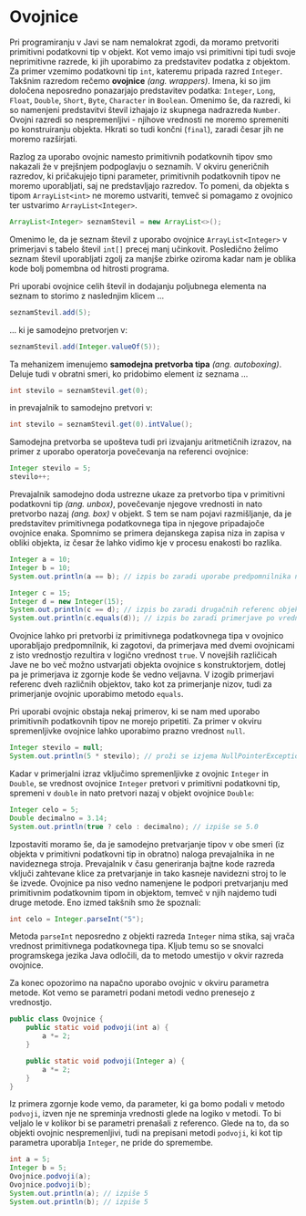 # Ovojnice

Pri programiranju v Javi se nam nemalokrat zgodi, da moramo pretvoriti primitivni podatkovni tip v objekt. Kot vemo imajo vsi primitivni tipi tudi svoje neprimitivne razrede, ki jih uporabimo za predstavitev podatka z objektom. Za primer vzemimo podatkovni tip `int`, kateremu pripada razred `Integer`. Takšnim razredom rečemo **ovojnice** _(ang. wrappers)_. Imena, ki so jim določena neposredno ponazarjajo predstavitev podatka: `Integer`, `Long`, `Float`, `Double`, `Short`, `Byte`, `Character` in `Boolean`. Omenimo še, da razredi, ki so namenjeni predstavitvi števil izhajajo iz skupnega nadrazreda `Number`. Ovojni razredi so nespremenljivi - njihove vrednosti ne moremo spremeniti po konstruiranju objekta. Hkrati so tudi končni (`final`), zaradi česar jih ne moremo razširjati.

Razlog za uporabo ovojnic namesto primitivnih podatkovnih tipov smo nakazali že v prejšnjem podpoglavju o seznamih. V okviru generičnih razredov, ki pričakujejo tipni parameter, primitivnih podatkovnih tipov ne moremo uporabljati, saj ne predstavljajo razredov. To pomeni, da objekta s tipom `ArrayList<int>` ne moremo ustvariti, temveč si pomagamo z ovojnico ter ustvarimo `ArrayList<Integer>`.

```java
ArrayList<Integer> seznamStevil = new ArrayList<>();
```

Omenimo le, da je seznam števil z uporabo ovojnice `ArrayList<Integer>` v primerjavi s tabelo števil `int[]` precej manj učinkovit. Posledično želimo seznam števil uporabljati zgolj za manjše zbirke oziroma kadar nam je oblika kode bolj pomembna od hitrosti programa.

Pri uporabi ovojnice celih števil in dodajanju poljubnega elementa na seznam to storimo z naslednjim klicem ...

```java
seznamStevil.add(5);
```

... ki je samodejno pretvorjen v:

```java
seznamStevil.add(Integer.valueOf(5));
```

Ta mehanizem imenujemo **samodejna pretvorba tipa** _(ang. autoboxing)_. Deluje tudi v obratni smeri, ko pridobimo element iz seznama ...

```java
int stevilo = seznamStevil.get(0);
```

in prevajalnik to samodejno pretvori v:

```java
int stevilo = seznamStevil.get(0).intValue();
```

Samodejna pretvorba se upošteva tudi pri izvajanju aritmetičnih izrazov, na primer z uporabo operatorja povečevanja na referenci ovojnice:

```java
Integer stevilo = 5;
stevilo++;
```

Prevajalnik samodejno doda ustrezne ukaze za pretvorbo tipa v primitivni podatkovni tip _(ang. unbox)_, povečevanje njegove vrednosti in nato pretvorbo nazaj _(ang. box)_ v objekt. S tem se nam pojavi razmišljanje, da je predstavitev primitivnega podatkovnega tipa in njegove pripadajoče ovojnice enaka. Spomnimo se primera dejanskega zapisa niza in zapisa v obliki objekta, iz česar že lahko vidimo kje v procesu enakosti bo razlika.

```java
Integer a = 10;
Integer b = 10;
System.out.println(a == b); // izpis bo zaradi uporabe predpomnilnika najverjetneje true

Integer c = 15;
Integer d = new Integer(15);
System.out.println(c == d); // izpis bo zaradi drugačnih referenc objektov false
System.out.println(c.equals(d)); // izpis bo zaradi primerjave po vrednostih true
```

Ovojnice lahko pri pretvorbi iz primitivnega podatkovnega tipa v ovojnico uporabljajo predpomnilnik, ki zagotovi, da primerjava med dvemi ovojnicami z isto vrednostjo rezultira v logično vrednost `true`. V novejših različicah Jave ne bo več možno ustvarjati objekta ovojnice s konstruktorjem, dotlej pa je primerjava iz zgornje kode še vedno veljavna. V izogib primerjavi referenc dveh različnih objektov, tako kot za primerjanje nizov, tudi za primerjanje ovojnic uporabimo metodo `equals`.

Pri uporabi ovojnic obstaja nekaj primerov, ki se nam med uporabo primitivnih podatkovnih tipov ne morejo pripetiti. Za primer v okviru spremenljivke ovojnice lahko uporabimo prazno vrednost `null`.

```java
Integer stevilo = null;
System.out.println(5 * stevilo); // proži se izjema NullPointerException
```

Kadar v primerjalni izraz vključimo spremenljivke z ovojnic `Integer` in `Double`, se vrednost ovojnice `Integer` pretvori v primitivni podatkovni tip, spremeni v `double` in nato pretvori nazaj v objekt ovojnice `Double`:

```java
Integer celo = 5;
Double decimalno = 3.14;
System.out.println(true ? celo : decimalno); // izpiše se 5.0
```

Izpostaviti moramo še, da je samodejno pretvarjanje tipov v obe smeri (iz objekta v primitivni podatkovni tip in obratno) naloga prevajalnika in ne navideznega stroja. Prevajalnik v času generiranja bajtne kode razreda vključi zahtevane klice za pretvarjanje in tako kasneje navidezni stroj to le še izvede. Ovojnice pa niso vedno namenjene le podpori pretvarjanju med primitivnim podatkovnim tipom in objektom, temveč v njih najdemo tudi druge metode. Eno izmed takšnih smo že spoznali:

```java
int celo = Integer.parseInt("5");
```

Metoda `parseInt` neposredno z objekti razreda `Integer` nima stika, saj vrača vrednost primitivnega podatkovnega tipa. Kljub temu so se snovalci programskega jezika Java odločili, da to metodo umestijo v okvir razreda ovojnice.

Za konec opozorimo na napačno uporabo ovojnic v okviru parametra metode. Kot vemo se parametri podani metodi vedno prenesejo z vrednostjo.

```java
public class Ovojnice {
    public static void podvoji(int a) {
        a *= 2;
    }

    public static void podvoji(Integer a) {
        a *= 2;
    }
}
```

Iz primera zgornje kode vemo, da parameter, ki ga bomo podali v metodo `podvoji`, izven nje ne spreminja vrednosti glede na logiko v metodi. To bi veljalo le v kolikor bi se parametri prenašali z referenco. Glede na to, da so objekti ovojnic nespremenljivi, tudi na prepisani metodi `podvoji`, ki kot tip parametra uporablja `Integer`, ne pride do spremembe.

```java
int a = 5;
Integer b = 5;
Ovojnice.podvoji(a);
Ovojnice.podvoji(b);
System.out.println(a); // izpiše 5
System.out.println(b); // izpiše 5
```
